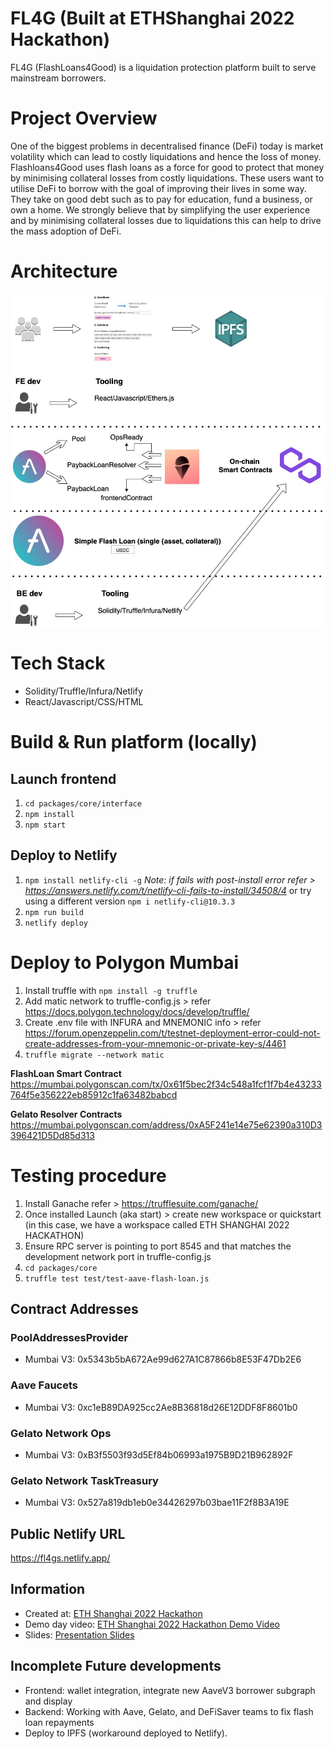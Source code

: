 # FL4G (Built at ETHShanghai 2022 Hackathon)
FL4G (FlashLoans4Good) is a liquidation protection platform built to serve mainstream borrowers.  

# Project Overview
One of the biggest problems in decentralised finance (DeFi) today is market volatility which can lead to costly liquidations and hence the loss of money.
Flashloans4Good uses flash loans as a force for good to protect that money by minimising collateral losses from costly liquidations. These users want to utilise DeFi to borrow with the goal of improving their lives in some way. They take on good debt such as to pay for education, fund a business, or own a home.  We strongly believe that by simplifying the user experience and by minimising collateral losses due to liquidations this can help to drive the mass adoption of DeFi.  

# Architecture 
![Architecture Diagram](https://github.com/FlashLoans4Good/fl4g/blob/6dbd0f58b127b809356ffd48a0b14e1f8c9fd12f/diagrams/architectureV2.1.jpeg)

# Tech Stack
- Solidity/Truffle/Infura/Netlify
- React/Javascript/CSS/HTML


# Build & Run platform (locally)
## Launch frontend
1. `cd packages/core/interface`
2. `npm install`
3. `npm start`

## Deploy to Netlify
1. `npm install netlify-cli -g` *Note: if fails with post-install error refer > https://answers.netlify.com/t/netlify-cli-fails-to-install/34508/4* or try using a different version `npm i netlify-cli@10.3.3`
2. `npm run build`
3. `netlify deploy`

# Deploy to Polygon Mumbai 
1. Install truffle with `npm install -g truffle`
2. Add matic network to truffle-config.js > refer https://docs.polygon.technology/docs/develop/truffle/
3. Create .env file with INFURA and MNEMONIC info > refer https://forum.openzeppelin.com/t/testnet-deployment-error-could-not-create-addresses-from-your-mnemonic-or-private-key-s/4461
4. `truffle migrate --network matic`

**FlashLoan Smart Contract**
https://mumbai.polygonscan.com/tx/0x61f5bec2f34c548a1fcf1f7b4e43233764f5e356222eb85912c1fa63482babcd

**Gelato Resolver Contracts**
https://mumbai.polygonscan.com/address/0xA5F241e14e75e62390a310D3396421D5Dd85d313

# Testing procedure 
1. Install Ganache refer > https://trufflesuite.com/ganache/
2. Once installed Launch (aka start) > create new workspace or quickstart (in this case, we have a workspace called ETH SHANGHAI 2022 HACKATHON)  
3. Ensure RPC server is pointing to port 8545 and that matches the development network port in truffle-config.js
4. `cd packages/core`
5. `truffle test test/test-aave-flash-loan.js`

## Contract Addresses

### PoolAddressesProvider

- Mumbai V3: 0x5343b5bA672Ae99d627A1C87866b8E53F47Db2E6

### Aave Faucets

- Mumbai V3: 0xc1eB89DA925cc2Ae8B36818d26E12DDF8F8601b0

### Gelato Network Ops

- Mumbai V3: 0xB3f5503f93d5Ef84b06993a1975B9D21B962892F

### Gelato Network TaskTreasury
- Mumbai V3: 0x527a819db1eb0e34426297b03bae11F2f8B3A19E

## Public Netlify URL 
https://fl4gs.netlify.app/

## Information
- Created at: [ETH Shanghai 2022 Hackathon](https://gitcoin.co/hackathon/ethshanghai?) 
- Demo day video: [ETH Shanghai 2022 Hackathon Demo Video](https://youtu.be/Dbv87qXFmWM)
- Slides: [Presentation Slides](https://drive.google.com/file/d/1qcS78KgnAwH2Ok_eynOlkeCHgZVS_q7I/view?usp=sharing)

## Incomplete Future developments
- Frontend: wallet integration, integrate new AaveV3 borrower subgraph and display 
- Backend: Working with Aave, Gelato, and DeFiSaver teams to fix flash loan repayments
- Deploy to IPFS (workaround deployed to Netlify). 